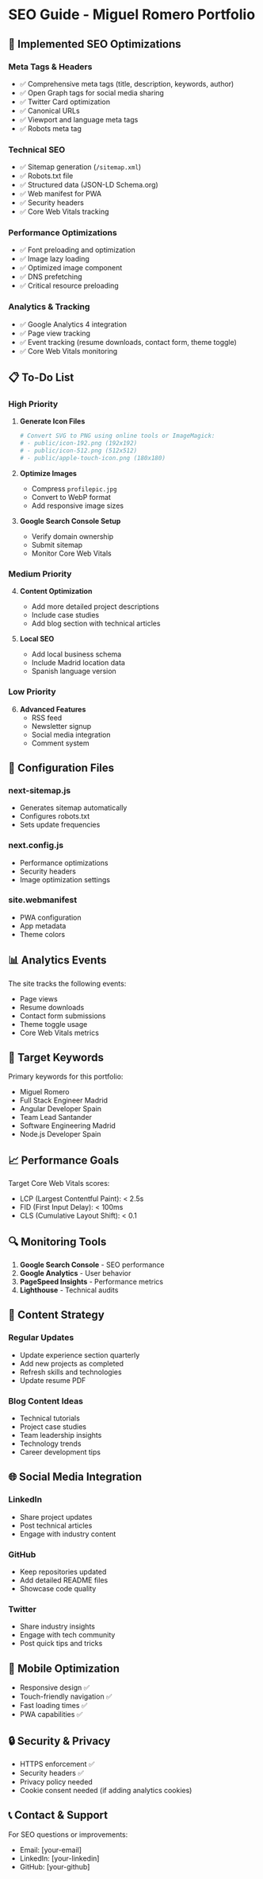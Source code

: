 # SEO Guide - Miguel Romero Portfolio

## 🚀 Implemented SEO Optimizations

### Meta Tags & Headers
- ✅ Comprehensive meta tags (title, description, keywords, author)
- ✅ Open Graph tags for social media sharing
- ✅ Twitter Card optimization
- ✅ Canonical URLs
- ✅ Viewport and language meta tags
- ✅ Robots meta tag

### Technical SEO
- ✅ Sitemap generation (`/sitemap.xml`)
- ✅ Robots.txt file
- ✅ Structured data (JSON-LD Schema.org)
- ✅ Web manifest for PWA
- ✅ Security headers
- ✅ Core Web Vitals tracking

### Performance Optimizations
- ✅ Font preloading and optimization
- ✅ Image lazy loading
- ✅ Optimized image component
- ✅ DNS prefetching
- ✅ Critical resource preloading

### Analytics & Tracking
- ✅ Google Analytics 4 integration
- ✅ Page view tracking
- ✅ Event tracking (resume downloads, contact form, theme toggle)
- ✅ Core Web Vitals monitoring

## 📋 To-Do List

### High Priority
1. **Generate Icon Files**
   ```bash
   # Convert SVG to PNG using online tools or ImageMagick:
   # - public/icon-192.png (192x192)
   # - public/icon-512.png (512x512)
   # - public/apple-touch-icon.png (180x180)
   ```

2. **Optimize Images**
   - Compress `profilepic.jpg`
   - Convert to WebP format
   - Add responsive image sizes

3. **Google Search Console Setup**
   - Verify domain ownership
   - Submit sitemap
   - Monitor Core Web Vitals

### Medium Priority
4. **Content Optimization**
   - Add more detailed project descriptions
   - Include case studies
   - Add blog section with technical articles

5. **Local SEO**
   - Add local business schema
   - Include Madrid location data
   - Spanish language version

### Low Priority
6. **Advanced Features**
   - RSS feed
   - Newsletter signup
   - Social media integration
   - Comment system

## 🔧 Configuration Files

### next-sitemap.js
- Generates sitemap automatically
- Configures robots.txt
- Sets update frequencies

### next.config.js
- Performance optimizations
- Security headers
- Image optimization settings

### site.webmanifest
- PWA configuration
- App metadata
- Theme colors

## 📊 Analytics Events

The site tracks the following events:
- Page views
- Resume downloads
- Contact form submissions
- Theme toggle usage
- Core Web Vitals metrics

## 🎯 Target Keywords

Primary keywords for this portfolio:
- Miguel Romero
- Full Stack Engineer Madrid
- Angular Developer Spain
- Team Lead Santander
- Software Engineering Madrid
- Node.js Developer Spain

## 📈 Performance Goals

Target Core Web Vitals scores:
- LCP (Largest Contentful Paint): < 2.5s
- FID (First Input Delay): < 100ms
- CLS (Cumulative Layout Shift): < 0.1

## 🔍 Monitoring Tools

1. **Google Search Console** - SEO performance
2. **Google Analytics** - User behavior
3. **PageSpeed Insights** - Performance metrics
4. **Lighthouse** - Technical audits

## 📝 Content Strategy

### Regular Updates
- Update experience section quarterly
- Add new projects as completed
- Refresh skills and technologies
- Update resume PDF

### Blog Content Ideas
- Technical tutorials
- Project case studies
- Team leadership insights
- Technology trends
- Career development tips

## 🌐 Social Media Integration

### LinkedIn
- Share project updates
- Post technical articles
- Engage with industry content

### GitHub
- Keep repositories updated
- Add detailed README files
- Showcase code quality

### Twitter
- Share industry insights
- Engage with tech community
- Post quick tips and tricks

## 📱 Mobile Optimization

- Responsive design ✅
- Touch-friendly navigation ✅
- Fast loading times ✅
- PWA capabilities ✅

## 🔒 Security & Privacy

- HTTPS enforcement ✅
- Security headers ✅
- Privacy policy needed
- Cookie consent needed (if adding analytics cookies)

## 📞 Contact & Support

For SEO questions or improvements:
- Email: [your-email]
- LinkedIn: [your-linkedin]
- GitHub: [your-github] 